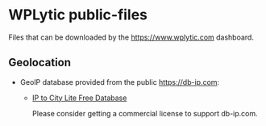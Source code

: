 # WPLytic public-files
Files that can be downloaded by the https://www.wplytic.com dashboard.

## Geolocation

 * GeoIP database provided from the public https://db-ip.com:
     * [IP to City Lite Free Database](https://db-ip.com/db/download/ip-to-city-lite)
  
       Please consider getting a commercial license to support db-ip.com.
